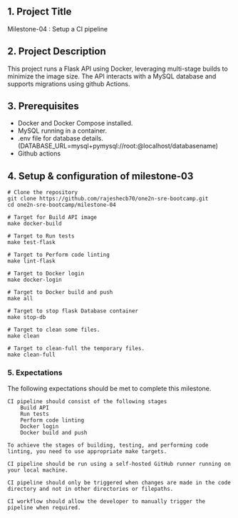 ## 1. Project Title
  Milestone-04 : Setup a CI pipeline

## 2. Project Description
  This project runs a Flask API using Docker, leveraging multi-stage builds to minimize the image size. The API interacts with a MySQL database and supports migrations using github Actions.


## 3. Prerequisites
  - Docker and Docker Compose installed.
  - MySQL running in a container.
  - .env file for database details. (DATABASE_URL=mysql+pymysql://root:<DBpassword>@localhost/databasename)
  - Github actions 


## 4. Setup & configuration of milestone-03
  ```
  # Clone the repository
  git clone https://github.com/rajeshecb70/one2n-sre-bootcamp.git
  cd one2n-sre-bootcamp/milestone-04
  ```
  ```
  # Target for Build API image
  make docker-build
  ```

  ```
  # Target to Run tests
  make test-flask
  ```

  ```
  # Target to Perform code linting
  make lint-flask
  ```

  ```
  # Target to Docker login
  make docker-login
  ```

  ```
  # Target to Docker build and push
  make all
  ```
  ```
  # Target to stop flask Database container
  make stop-db
  ```

  ```
  # Target to clean some files.
  make clean
  ```

  ```
  # Target to clean-full the temporary files.
  make clean-full
  ```

### 5. Expectations
The following expectations should be met to complete this milestone.

    CI pipeline should consist of the following stages
        Build API
        Run tests
        Perform code linting
        Docker login
        Docker build and push

    To achieve the stages of building, testing, and performing code linting, you need to use appropriate make targets.

    CI pipeline should be run using a self-hosted GitHub runner running on your local machine.

    CI pipeline should only be triggered when changes are made in the code directory and not in other directories or filepaths.

    CI workflow should allow the developer to manually trigger the pipeline when required.